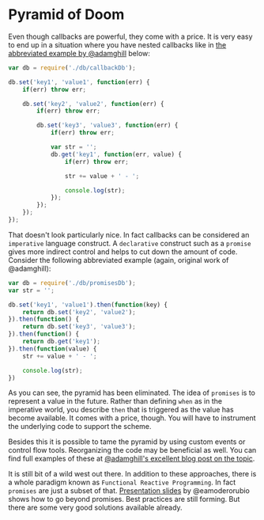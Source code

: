 # Pyramid of Doom

Even though callbacks are powerful, they come with a price. It is very easy to end up in a situation where you have nested callbacks like in [the abbreviated example by @adamghill](http://adamghill.com/2012/12/02/callbacks-considered-a-smell/) below:

```js
var db = require('./db/callbackDb');

db.set('key1', 'value1', function(err) {
    if(err) throw err;

    db.set('key2', 'value2', function(err) {
        if(err) throw err;

        db.set('key3', 'value3', function(err) {
            if(err) throw err;

            var str = '';
            db.get('key1', function(err, value) {
                if(err) throw err;

                str += value + ' - ';

                console.log(str);
            });
        });
    });
});
```

That doesn't look particularly nice. In fact callbacks can be considered an `imperative` language construct. A `declarative` construct such as a `promise` gives more indirect control and helps to cut down the amount of code. Consider the following abbreviated example (again, original work of @adamghill):

```js
var db = require('./db/promisesDb');
var str = '';

db.set('key1', 'value1').then(function(key) {
    return db.set('key2', 'value2');
}).then(function() {
    return db.set('key3', 'value3');
}).then(function() {
    return db.get('key1');
}).then(function(value) {
    str += value + ' - ';

    console.log(str);
})
```

As you can see, the pyramid has been eliminated. The idea of `promises` is to represent a value in the future. Rather than defining `when` as in the imperative world, you describe `then` that is triggered as the value has become available. It comes with a price, though. You will have to instrument the underlying code to support the scheme.

Besides this it is possible to tame the pyramid by using custom events or control flow tools. Reorganizing the code may be beneficial as well. You can find full examples of these at [@adamghill's excellent blog post on the topic](http://adamghill.com/2012/12/02/callbacks-considered-a-smell/).

It is still bit of a wild west out there. In addition to these approaches, there is a whole paradigm known as `Functional Reactive Programming`. In fact `promises` are just a subset of that. [Presentation slides](http://eamodeorubio.github.io/tamingasync) by @eamoderorubio shows how to go beyond promises. Best practices are still forming. But there are some very good solutions available already.
